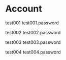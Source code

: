 # Account

test001
test001.password

test002
test002.password

test003
test003.password

test004
test004.password